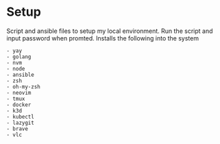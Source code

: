 # Setup

Script and ansible files to setup my local environment.
Run the script and input password when promted. Installs the following into the system

    - yay
    - golang
    - nvm
    - node
    - ansible
    - zsh
    - oh-my-zsh
    - neovim
    - tmux
    - docker
    - k3d
    - kubectl
    - lazygit
    - brave
    - vlc
